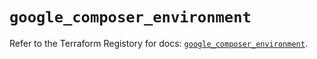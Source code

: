# `google_composer_environment`

Refer to the Terraform Registory for docs: [`google_composer_environment`](https://registry.terraform.io/providers/hashicorp/google-beta/5.5.0/docs/resources/google_composer_environment).
